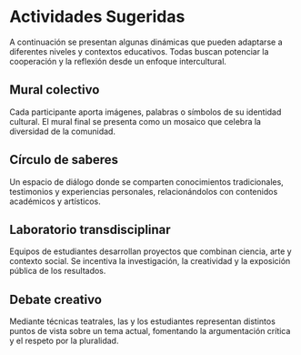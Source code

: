 # Actividades Sugeridas

A continuación se presentan algunas dinámicas que pueden adaptarse a diferentes niveles y contextos educativos. Todas buscan potenciar la cooperación y la reflexión desde un enfoque intercultural.

## Mural colectivo

Cada participante aporta imágenes, palabras o símbolos de su identidad cultural. El mural final se presenta como un mosaico que celebra la diversidad de la comunidad.

## Círculo de saberes

Un espacio de diálogo donde se comparten conocimientos tradicionales, testimonios y experiencias personales, relacionándolos con contenidos académicos y artísticos.

## Laboratorio transdisciplinar

Equipos de estudiantes desarrollan proyectos que combinan ciencia, arte y contexto social. Se incentiva la investigación, la creatividad y la exposición pública de los resultados.

## Debate creativo

Mediante técnicas teatrales, las y los estudiantes representan distintos puntos de vista sobre un tema actual, fomentando la argumentación crítica y el respeto por la pluralidad.
